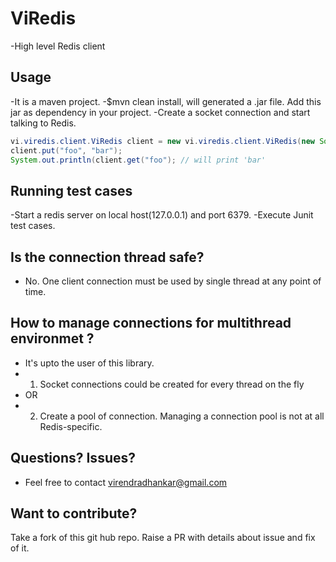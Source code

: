 # ViRedis
-High level Redis client

## Usage
-It is a maven project.
-$mvn clean install, will generated a .jar file. Add this jar as dependency in your project.
-Create a socket connection and start talking to Redis.

```java
vi.viredis.client.ViRedis client = new vi.viredis.client.ViRedis(new Socket("127.0.0.1", 6379));
client.put("foo", "bar");
System.out.println(client.get("foo"); // will print 'bar'
```


## Running test cases
-Start a redis server on local host(127.0.0.1) and port 6379.
-Execute Junit test cases.

## Is the connection thread safe?
- No. One client connection must be used by single thread at any point of time.

## How to manage connections for multithread environmet ?
- It's upto the user of this library.
- 1. Socket connections could be created for every thread on the fly
- OR
- 2. Create a pool of connection. Managing a connection pool is not at all Redis-specific.


## Questions? Issues?
- Feel free to contact virendradhankar@gmail.com

## Want to contribute?
Take a fork of this git hub repo.
Raise a PR with details about issue and fix of it.
